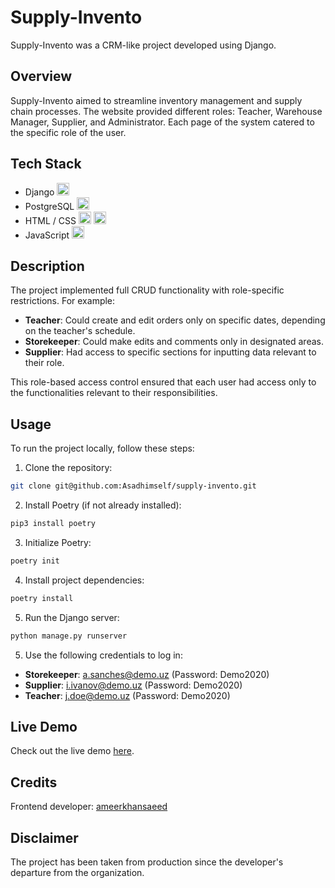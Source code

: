 # Supply-Invento

Supply-Invento was a CRM-like project developed using Django.

## Overview

Supply-Invento aimed to streamline inventory management and supply chain processes. The website provided different roles: Teacher, Warehouse Manager, Supplier, and Administrator. Each page of the system catered to the specific role of the user.

## Tech Stack

- Django <img height="20" width="20" src="https://cdn.simpleicons.org/django/white" />
- PostgreSQL <img height="20" width="20" src="https://cdn.simpleicons.org/postgresql" />
- HTML / CSS <img height="20" width="20" src="https://cdn.simpleicons.org/html5" /> <img height="20" width="20" src="https://cdn.simpleicons.org/css3" />
- JavaScript <img height="20" width="20" src="https://cdn.simpleicons.org/javascript" />

## Description

The project implemented full CRUD functionality with role-specific restrictions. For example:
- **Teacher**: Could create and edit orders only on specific dates, depending on the teacher's schedule.
- **Storekeeper**: Could make edits and comments only in designated areas.
- **Supplier**: Had access to specific sections for inputting data relevant to their role.

This role-based access control ensured that each user had access only to the functionalities relevant to their responsibilities.

## Usage

To run the project locally, follow these steps:

1. Clone the repository:

```bash
git clone git@github.com:Asadhimself/supply-invento.git
```
2. Install Poetry (if not already installed):
```bash
pip3 install poetry
```
3. Initialize Poetry:
```bash
poetry init
```
4. Install project dependencies:
```bash
poetry install
```
5. Run the Django server:
```bash
python manage.py runserver
```
5. Use the following credentials to log in:
- **Storekeeper**: a.sanches@demo.uz (Password: Demo2020)
- **Supplier**: i.ivanov@demo.uz (Password: Demo2020)
- **Teacher**: j.doe@demo.uz (Password: Demo2020)

## Live Demo

Check out the live demo [here](https://pythonanywhere.asadhimself.com).

## Credits

Frontend developer: [ameerkhansaeed](https://github.com/ameerkhansaeed)

## Disclaimer

The project has been taken from production since the developer's departure from the organization.

